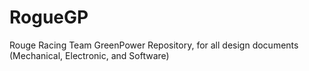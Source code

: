 # RogueGP
Rouge Racing Team GreenPower Repository, for all design documents (Mechanical, Electronic, and Software)
